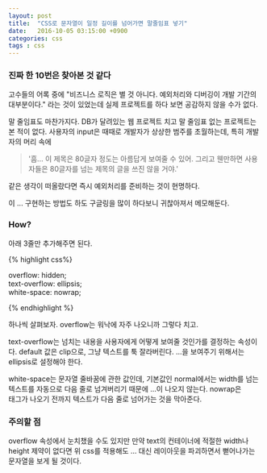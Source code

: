 ```yaml
---
layout: post
title:  "CSS로 문자열이 일정 길이를 넘어가면 말줄임표 넣기"
date:   2016-10-05 03:15:00 +0900
categories: css
tags : css
---
```

### 진짜 한 10번은 찾아본 것 같다

고수들의 어록 중에 "비즈니스 로직은 별 것 아니다. 예외처리와 디버깅이 개발 기간의 대부분이다." 라는 것이 있었는데 실제 프로젝트를 하다 보면 공감하지 않을 수가 없다.

말 줄임표도 마찬가지다. DB가 달려있는 웹 프로젝트 치고 말 줄임표 없는 프로젝트는 본 적이 없다. 사용자의 input은 때때로 개발자가 상상한 범주를 초월하는데, 특히 개발자의 머리 속에

 > '흠... 이 제목은 80글자 정도는 아름답게 보여줄 수 있어. 그리고 웬만하면 사용자들은 80글자를 넘는 제목의 글을 쓰진 않을 거야.'

같은 생각이 떠올랐다면 즉시 예외처리를 준비하는 것이 현명하다.

이 ... 구현하는 방법도 하도 구글링을 많이 하다보니 귀찮아져서 메모해둔다.

### How?

아래 3줄만 추가해주면 된다.

{% highlight css%}

overflow: hidden;  
text-overflow: ellipsis;  
white-space: nowrap;  

{% endhighlight %}

하나씩 살펴보자. overflow는 워낙에 자주 나오니까 그렇다 치고.

text-overflow는 넘치는 내용을 사용자에게 어떻게 보여줄 것인가를 결정하는 속성이다. default 값은 clip으로, 그냥 텍스트를 툭 잘라버린다. ...을 보여주기 위해서는 ellipsis로 설정해야 한다.

white-space는 문자열 줄바꿈에 관한 값인데, 기본값인 normal에서는 width를 넘는 텍스트를 자동으로 다음 줄로 넘겨버리기 때문에 ...이 나오지 않는다. nowrap은 <br>태그가 나오기 전까지 텍스트가 다음 줄로 넘어가는 것을 막아준다.

### 주의할 점

overflow 속성에서 눈치챘을 수도 있지만 만약 text의 컨테이너에 적절한 width나 height 제약이 없다면 위 css를 적용해도 ... 대신 레이아웃을 파괴하면서 뻗어나가는 문자열을 보게 될 것이다.
